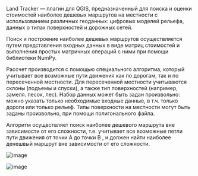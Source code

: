Land Tracker — плагин для QGIS, предназначенный для поиска и оценки стоимостей наиболее дешевых маршрутов на местности с использованием различных геоданных: цифровых моделей рельефа, данных о типах поверхностей и дорожных сетей.

Поиск и построение наиболее дешевых маршрутов осуществляется путем представления входных данных в виде матриц стоимостей и выполнения простых матричных операций с ними при помощи библиотеки NumPy.

Рассчет производится с помощью специального алгоритма, который учитывает все возможные пути движения как по дорогам, так и по пересеченной местности. Для пересеченной местности учитываются склоны (подъемы и спуски), а также тип поверхностей (например, замеля. песок, лес). Набор данных может быть задан произвольно: можно указать только необходимые входные данные, в т.ч. только дороги или только рельеф. Типы поверхности на местности могут быть заданы произвольно, при помощи полигонального файла.

Алгоритм осуществляет поиск наиболее дешевого маршрута вне зависимости от его сложности, т.е. учитывает все возможные петли пути движения от точки A до точки B , и должен найти наиболее денешвый маршрут вне зависимости от его сложности. 

![image](https://github.com/user-attachments/assets/f3dbfb60-9854-4cd1-a2da-983ff0458956)

![image](https://github.com/user-attachments/assets/e8d2b6d2-7bc3-4b76-8a5a-8ff6c633485e)
